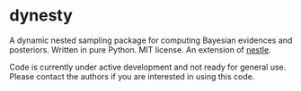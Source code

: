 dynesty
======

A dynamic nested sampling package for computing Bayesian evidences and posteriors.
Written in pure Python. MIT license. An extension of [nestle](https://github.com/kbarbary/nestle).

Code is currently under active development and not ready for general use. 
Please contact the authors if you are interested in using this code.
